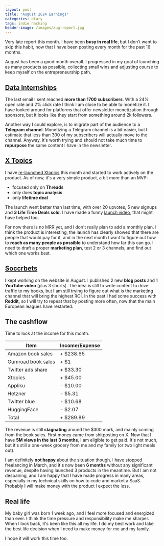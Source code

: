 ```yaml
---
layout: post
title: "August 2024 Earnings"
categories: diary
tags: indie hacking
header-image: /images/aug-report.jpg
---
```


Very late report this month. I have been **busy in real life**, but I don't want to skip this habit, now that I have been posting every month for the past 16 months.

August has been a good month overall. I progressed in my goal of launching as many products as possible, collecting small wins and adjusting course to keep myself on the entrepreneurship path.

## [Data Internships][datainternships]

The last email I sent reached **more than 1700 subscribers**. With a 24% open rate and 2% click rate I think I am close to be able to monetize it. I have looked around for platforms that offer newsletter monetization through sponsors, but it looks like they start from something around 2k followers.

Another way I could explore, is to migrate part of the audience to a **Telegram channel**. Monetizing a Telegram channel is a bit easier, but I estimate that less than 300 of my subscribers will actually move to the channel. Anyway, it's worth trying and should not take much time to **repurpose** the same content I have in the newsletter.

## [X Topics][xtopics]

I have [re-launched Xtopics][xtopics-launch] this month and started to work actively on the product. As of now, it's a very simple product, a bit more than an MVP:

- focused only on **Threads**
- only does **topic analysis**
- only **lifetime deal**

The launch went better than last time, with over 20 upvotes, 5 new signups and **3 Life Time Deals sold**. I have made a funny [launch video][launch-video], that might have helped too.

For now there is no MRR yet, and I don't really plan to add a monthly plan. I think the product is interesting, the launch has clearly showed that there are people that would pay for it, and in the next month I want to figure out how to **reach as many people as possible** to understand how far this can go. I need to draft a proper **marketing plan**, test 2 or 3 channels, and find out which one works best.

## [Soccrbets][soccrbets]

I kept working on the website in August. I published 2 new **blog posts** and 1 **YouTube video** (plus 3 shorts). The idea is still to write content to drive traffic to my books, but I am still trying to figure out what is the marketing channel that will bring the highest ROI. In the past I had some success with **Reddit**, so I will try to repeat that by posting more often, now that the main European leagues have restarted.

## The cashflow

Time to look at the income for this month.

| Item               | Income/Expense |
| ------------------ | -------------- |
| Amazon book sales  | + $238.65      |
| Gumroad book sales | + $1           |
| Twitter ads share  | + $33.30       |
| Xtopics            | + $45.00       |
| Appliku            | - $10.00       |
| Hetzner            | - $5.31        |
| Twitter blue       | - $10.68       |
| HuggingFace        | - $2.07        |
| Total              | + $289.89      |

The revenue is still **stagnating** around the $300 mark, and mainly coming from the book sales. First money came from shitposting on X. Now that I have **5M views in the last 3 months**, I am eligible to get paid. It's not much, but it's still a one-week grocery from me and my family (or two light meals out).

I am definitely **not happy** about the situation though. I have stopped freelancing in March, and it's now been **6 months** without any significant revenue, despite having launched 3 products in the meantime. But I am not despairing, and I am happy that I have made progress in many areas, especially in my technical skills on how to code and market a SaaS. Probably I will make money with the product I expect the less.

## Real life

My baby girl was born 1 week ago, and I feel more focused and energized than ever. I think the time pressure and responsibility make me sharper. When I look back, it's been like this all my life. I do my best work and take the best life decision when I need to make money for me and my family.

I hope it will work this time too.

[xtopics-launch]: https://www.producthunt.com/products/x-topics
[launch-video]: https://youtu.be/8qzyp_T2hmw
[soccrbets]: https://soccrbets.com
[xtopics]: https://xtopics.co
[datainternships]: https://datainternships.co
